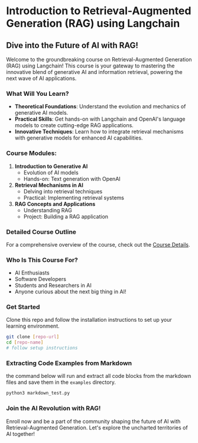 # Introduction to Retrieval-Augmented Generation (RAG) using Langchain

## Dive into the Future of AI with RAG!

Welcome to the groundbreaking course on Retrieval-Augmented Generation (RAG) using Langchain! This course is your gateway to mastering the innovative blend of generative AI and information retrieval, powering the next wave of AI applications.

### What Will You Learn?
- **Theoretical Foundations**: Understand the evolution and mechanics of generative AI models.
- **Practical Skills**: Get hands-on with Langchain and OpenAI's language models to create cutting-edge RAG applications.
- **Innovative Techniques**: Learn how to integrate retrieval mechanisms with generative models for enhanced AI capabilities.

### Course Modules:
1. **Introduction to Generative AI**
   - Evolution of AI models
   - Hands-on: Text generation with OpenAI
2. **Retrieval Mechanisms in AI**
   - Delving into retrieval techniques
   - Practical: Implementing retrieval systems
3. **RAG Concepts and Applications**
   - Understanding RAG
   - Project: Building a RAG application

### Detailed Course Outline
For a comprehensive overview of the course, check out the [Course Details](ragtime.md).

### Who Is This Course For?
- AI Enthusiasts
- Software Developers
- Students and Researchers in AI
- Anyone curious about the next big thing in AI!

### Get Started
Clone this repo and follow the installation instructions to set up your learning environment.

```bash
git clone [repo-url]
cd [repo-name]
# follow setup instructions
```

### Extracting Code Examples from Markdown

the command below will run and extract all code blocks from the markdown files and save them in the `examples` directory.

```bash
python3 markdown_test.py
```

### Join the AI Revolution with RAG!
Enroll now and be a part of the community shaping the future of AI with Retrieval-Augmented Generation. Let's explore the uncharted territories of AI together!


